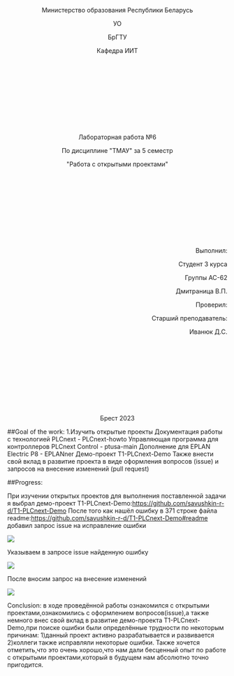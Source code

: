  <p align="center">Министерство образования Республики Беларусь</p>
 <p align="center">УО</p>
 <p align="center">БрГТУ</p>
 <p align="center">Кафедра ИИТ</p>
 <br/><br/><br/><br/><br/><br/><br/><br/><br/>
 <p align="center"> Лабораторная работа №6</p>
 <p align="center">По дисциплине "ТМАУ" за 5 семестр</p>
 <p align="center"> "Работа с открытыми проектами"</p>
 <br/><br/><br/><br/><br/><br/><br/><br/><br/>
 <p align="right">Выполнил:</p>
 <p align="right">Студент 3 курса</p>
 <p align="right">Группы АС-62</p>
 <p align="right">Дмитраница В.П.</p>
 <p align="right">Проверил:</p>
 <p align="right">Старший преподаватель:</p>
 <p align="right">Иванюк Д.С.</p>
 <br/><br/><br/><br/><br/><br/><br/><br/><br/>
 <p align="center">Брест 2023</p>



 ##Goal of the work:
 1.Изучить открытые проекты
 Документация работы с технологией PLCnext - PLCnext-howto
 Управляющая программа для контроллеров PLCnext Control - ptusa-main
 Дополнение для EPLAN Electric P8 - EPLANner
 Демо-проект T1-PLCnext-Demo
 Также внести свой вклад в развитие проекта в виде оформления вопросов (issue) и запросов на внесение изменений (pull request)


 ##Progress:

 При изучении открытых проектов для выполнения поставленной задачи я выбрал демо-проект T1-PLCnext-Demo:https://github.com/savushkin-r-d/T1-PLCnext-Demo
 После того как нашёл ошибку в 371 cтроке файла readme:https://github.com/savushkin-r-d/T1-PLCnext-Demo#readme добавил запрос issue на исправление ошибки
 
 
 ![](images/newissue.jpg)


 Указываем в запросе issue найденную ошибку


 
 ![](images/issueinfo.jpg) 
 


 После вносим запрос на внесение изменений


 ![](images/requstcomm.jpg) 




Conclusion: в ходе проведённой работы  ознакомился с открытыми проектами,ознакомились с оформлением вопросов(issue),а также немного внес свой вклад в развитие демо-проекта T1-PLCnext-Demo,при      поиске ошибки были определённые трудности по некоторым причинам:
1)данный проект активно разрабатывается и развивается
2)коллеги также исправляли некоторые ошибки.
Также хочется отметить,что это очень хорошо,что нам дали бесценный опыт по работе с открытыми проектами,который в будущем нам абсолютно точно пригодится.

 
